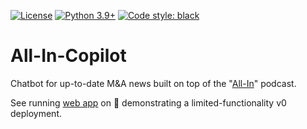 [![License](https://img.shields.io/badge/License-Apache_2.0-green.svg)](https://github.com/daniel-furman/Polyglot-or-Not/blob/main/LICENSE) 
[![Python 3.9+](https://img.shields.io/badge/python-3.9+-blue.svg)](https://www.python.org/downloads/release/python-390/) 
[![Code style: black](https://img.shields.io/badge/code%20style-black-000000.svg)](https://github.com/psf/black) 

# All-In-Copilot
Chatbot for up-to-date M&amp;A news built on top of the "[All-In](https://www.youtube.com/@allin/podcasts)" podcast. <br>

See running [web app](https://huggingface.co/spaces/dfurman/chat-all-in) on 🤗 demonstrating a limited-functionality v0 deployment. 
